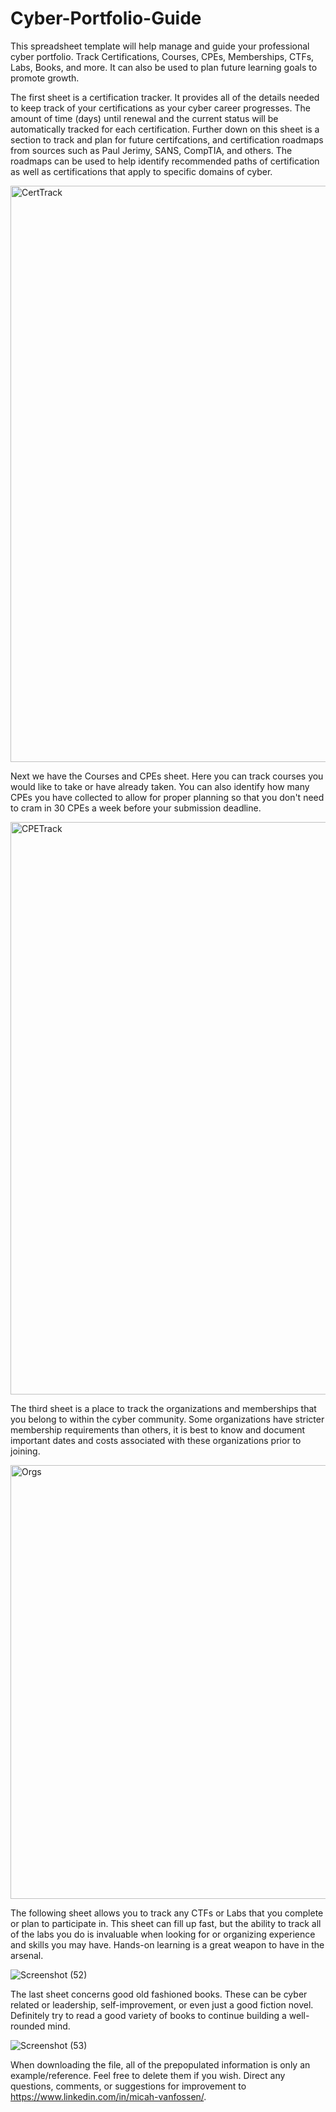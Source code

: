 # Cyber-Portfolio-Guide
This spreadsheet template will help manage and guide your professional cyber portfolio. Track Certifications, Courses, CPEs, Memberships, CTFs, Labs, Books, and more. It can also be used to plan future learning goals to promote growth.

The first sheet is a certification tracker. It provides all of the details needed to keep track of your certifications as your cyber career progresses. The amount of time (days) until renewal and the current status will be automatically tracked for each certification. Further down on this sheet is a section to track and plan for future certifcations, and certification roadmaps from sources such as Paul Jerimy, SANS, CompTIA, and others. The roadmaps can be used to help identify recommended paths of certification as well as certifications that apply to specific domains of cyber.

<img width="922" alt="CertTrack" src="https://user-images.githubusercontent.com/102703911/208263526-5b3efb93-7ab8-4c17-93c2-0e4192706bd1.PNG">

Next we have the Courses and CPEs sheet. Here you can track courses you would like to take or have already taken. You can also identify how many CPEs you have collected to allow for proper planning so that you don't need to cram in 30 CPEs a week before your submission deadline.

<img width="916" alt="CPETrack" src="https://user-images.githubusercontent.com/102703911/208263530-67682793-a917-439c-a66c-298d0360b504.PNG">

The third sheet is a place to track the organizations and memberships that you belong to within the cyber community. Some organizations have stricter membership requirements than others, it is best to know and document important dates and costs associated with these organizations prior to joining.

<img width="694" alt="Orgs" src="https://user-images.githubusercontent.com/102703911/208263539-af710f1c-98b0-475c-88f0-6b9cf2c641d0.PNG">

The following sheet allows you to track any CTFs or Labs that you complete or plan to participate in. This sheet can fill up fast, but the ability to track all of the labs you do is invaluable when looking for or organizing experience and skills you may have. Hands-on learning is a great weapon to have in the arsenal. 

![Screenshot (52)](https://user-images.githubusercontent.com/102703911/161411033-82ffa0d5-b164-4649-9535-0ba53954aceb.png)

The last sheet concerns good old fashioned books. These can be cyber related or leadership, self-improvement, or even just a good fiction novel. Definitely try to read a good variety of books to continue building a well-rounded mind.

![Screenshot (53)](https://user-images.githubusercontent.com/102703911/161411036-3082fcbb-982c-48ba-a42a-1ab83967e546.png)

When downloading the file, all of the prepopulated information is only an example/reference. Feel free to delete them if you wish. Direct any questions, comments, or suggestions for improvement to https://www.linkedin.com/in/micah-vanfossen/.

